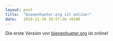 ```yaml
---
layout: post
title:  "bienenhueter.org ist online!"
date:   2018-11-28 19:57:26 +0100
---
```


Die erste Version von [bienenhueter.org](/) ist online!
